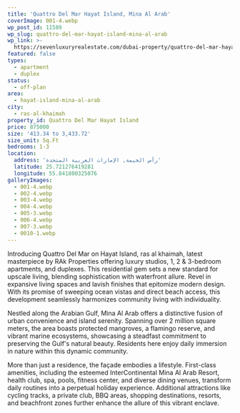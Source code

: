 ```yaml
---
title: 'Quattro Del Mar Hayat Island, Mina Al Arab'
coverImage: 001-4.webp
wp_post_id: 11589
wp_slug: quattro-del-mar-hayat-island-mina-al-arab
wp_link: >-
  https://sevenluxuryrealestate.com/dubai-property/quattro-del-mar-hayat-island-mina-al-arab/
featured: false
types:
  - apartment
  - duplex
status:
  - off-plan
area:
  - hayat-island-mina-al-arab
city:
  - ras-al-khaimah
property_id: Quattro Del Mar Hayat Island
price: 875000
size: '413.34 to 3,433.72'
size_unit: Sq.Ft
bedrooms: 1-3
location:
  address: 'رأس الخيمة, الإمارات العربية المتحدة'
  latitude: 25.721276419281
  longitude: 55.841800325076
galleryImages:
  - 001-4.webp
  - 002-4.webp
  - 003-4.webp
  - 004-4.webp
  - 005-3.webp
  - 006-4.webp
  - 007-3.webp
  - 0010-1.webp
---
```


Introducing Quattro Del Mar on Hayat Island, ras al khaimah, latest masterpiece by RAk Properties offering luxury studios, 1, 2 & 3-bedroom apartments, and duplexes. This residential gem sets a new standard for upscale living, blending sophistication with waterfront allure. Revel in expansive living spaces and lavish finishes that epitomize modern design. With its promise of sweeping ocean vistas and direct beach access, this development seamlessly harmonizes community living with individuality.

Nestled along the Arabian Gulf, Mina Al Arab offers a distinctive fusion of urban convenience and island serenity. Spanning over 2 million square meters, the area boasts protected mangroves, a flamingo reserve, and vibrant marine ecosystems, showcasing a steadfast commitment to preserving the Gulf's natural beauty. Residents here enjoy daily immersion in nature within this dynamic community.

More than just a residence, the façade embodies a lifestyle. First-class amenities, including the esteemed InterContinental Mina Al Arab Resort, health club, spa, pools, fitness center, and diverse dining venues, transform daily routines into a perpetual holiday experience. Additional attractions like cycling tracks, a private club, BBQ areas, shopping destinations, resorts, and beachfront zones further enhance the allure of this vibrant enclave.
